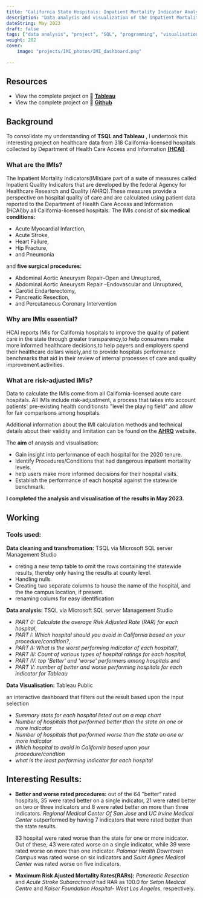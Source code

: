 ```yaml
---
title: "California State Hospitals: Inpatient Mortality Indicator Analysis"
description: "Data analysis and visualization of the Inpatient Mortality Indicators(IMIs) for California state hospitals."
dateString: May 2023
draft: false
tags: ["data analysis", "project", "SQL", "programming", "visualisation", "TSQL", "github", "SQL server", "data cleaning", "EDA", "Tableau", "visualisation", "dashboard"]
weight: 202
cover:
    image: "projects/IMI_photos/IMI_dashboard.png"
 
---
```


## Resources
- View the complete project on 🔗 **[Tableau](https://public.tableau.com/views/IMI2020Inpatientmortailityindicators/Dashboard3?:language=en-GB&:display_count=n&:origin=viz_share_link)**
- View the complete project on 🔗 **[Github](https://github.com/vidushi101/IMI-2020-Analysis)**


## Background

To consolidate my understanding of **TSQL and Tableau** , I undertook this interesting project on healthcare data from 318 California-licensed hospitals collected by Department of Health Care Access and Information **[(HCAI)](https://data.chhs.ca.gov/dataset/california-hospital-inpatient-mortality-rates-and-quality-ratings/resource/0c353d0e-d43e-442f-abb8-ca990bffdd36)** .
### What are the IMIs?
The Inpatient Mortality Indicators(IMIs)are part of a  suite of measures called Inpatient Quality Indicators that are developed by the federal Agency for Healthcare Research and Quality (AHRQ).These measures provide a perspective on hospital quality of care and are calculated using patient data reported to the Department of Health Care Access and Information (HCAI)by all California-licensed hospitals. The IMIs consist of **six medical conditions:**
- Acute Myocardial Infarction, 
- Acute Stroke,
- Heart Failure,
- Hip Fracture,
- and Pneumonia
 
 
 and **five surgical procedures:**


* Abdominal Aortic Aneurysm Repair–Open and Unruptured,
*  Abdominal Aortic Aneurysm Repair –Endovascular and Unruptured, 
* Carotid Endarterectomy, 
* Pancreatic Resection, 
* and  Percutaneous Coronary Intervention

### Why are IMIs essential?
HCAI reports IMIs for California hospitals to improve the quality of patient care in the state through greater transparency,to help consumers make more informed healthcare decisions,to help payers and employers spend their healthcare dollars wisely,and to provide hospitals performance benchmarks that aid in their review of internal processes of care and quality improvement activities.


### What are risk-adjusted IMIs?
Data to calculate the IMIs come from all California-licensed acute care hospitals. All IMIs include risk-adjustment, a process that takes into account patients' pre-existing health conditionsto "level the playing field" and allow for fair comparisons among hospitals.

Additional information about the IMI calculation methods and technical details about their validity and limitation can be found on the **[AHRQ](https://qualityindicators.ahrq.gov/measures/iqi_resources)** website.

The **aim** of anaysis and visualisation:
- Gain insight into performance of each hospital for the 2020 tenure. 
- Identify Procedures/Conditions that had dangerous inpatient mortaility levels.
- help users make more informed decisions for their hospital visits.
- Establish the performance of each hospital against the statewide benchmark.


**I completed the analysis and visualisation of the results in May 2023.**


## Working

### Tools used:

**Data cleaning and transfromation:** TSQL via Microsoft SQL server Management Studio 
-  creting a new temp table  to omit the rows containing the statewide results, thereby only having the results at county level.
- Handling nulls
- Creating two separate columns to house the name of the hospital, and the the campus location, if present.
- renaming colums for easy identification  


**Data analysis:** TSQL via Microsoft SQL server Management Studio  


- *PART 0: Calculate the average Risk Adjusted Rate (RAR) for each hospital*,   
- *PART I: Which hospital should you avoid in California based on your procedure/condition?*,   
- *PART II: What is the worst performing indicator of each hospital?*,   
- *PART III: Count of various types of hospital ratings for each hospital*,  
- *PART IV: top 'Better' and 'worse' performers among hospitals*  and   
- *PART V: number of better and worse performing hospitals for each indicator for Tableau*


 **Data Visualisation:** Tableau Public 

an interactive dashboard that filters out the result based upon the input selection

 - *Summary stats for each hospital listed out on a map chart*
 - *Number of hospitals that performed better than the state on one or more indicator*
 - *Number of hospitals that performed worse than the state on one or more indicator*
 - *Which hospital to avoid in California based upon your procedure/condtion*
 - *what is the least performing indicator for each hospital*

## Interesting Results:
- **Better and worse rated procedures:**
   out of the 64 "better" rated hospitals, 35 were rated better on a single indicator, 21 were rated better on two or three indicators and 8 were rated better on more than three indicators.
   *Regional Medical Center Of San Jose* and *UC Irvine Medical Center* outperformed by having 7 indicators that were rated better than the state results.

   83 hospital were rated worse than the state for one or more inidcator. Out of these, 43 were rated worse on a single indicator, while 39 were rated worse on more than one indicator. *Palomar Health Downtown Campus* was rated worse on six indicators and *Saint Agnes Medical Center* was rated worse on five indicators.
- **Maximum Risk Ajusted Mortality Rates(RARs):**
*Pancreatic Resection* and *Acute Stroke Subarachnoid* had RAR as 100.0 for *Seton Medical Centre* and *Kaiser Foundation Hospital- West Los Angeles*, respectively.
